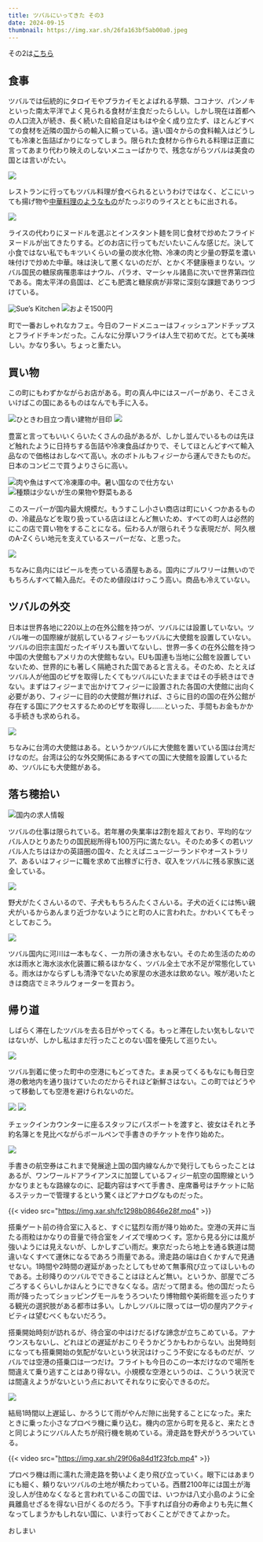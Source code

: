 ```yaml
---
title: ツバルにいってきた その3
date: 2024-09-15
thumbnail: https://img.xar.sh/26fa163bf5ab00a0.jpeg
---
```


その2は[こちら](/post/1722984612/)


## 食事

ツバルでは伝統的にタロイモやプラカイモとよばれる芋類、ココナツ、パンノキといった南太平洋でよく見られる食材が主食だったらしい。しかし現在は首都への人口流入が続き、長く続いた自給自足はもはや全く成り立たず、ほとんどすべての食材を近隣の国からの輸入に頼っている。遠い国々からの食料輸入はどうしても冷凍と缶詰ばかりになってしまう。限られた食材から作られる料理は正直に言ってあまり代わり映えのしないメニューばかりで、残念ながらツバルは美食の国とは言いがたい。

![](https://img.xar.sh/b9762d1b879f7bf6.jpeg)

レストランに行ってもツバル料理が食べられるというわけではなく、どこにいっても揚げ物や[中華料理のようなもの](https://ja.wikipedia.org/wiki/%E3%83%81%E3%83%A3%E3%83%97%E3%82%B9%E3%82%A4)がたっぷりのライスとともに出される。

![](https://img.xar.sh/9f2d65e2f4969364.jpeg)

ライスの代わりにヌードルを選ぶとインスタント麺を同じ食材で炒めたフライドヌードルが出てきたりする。どのお店に行ってもだいたいこんな感じだ。決して小食ではない私でもキツいくらいの量の炭水化物、冷凍の肉と少量の野菜を濃い味付けで炒めた中華。味は決して悪くないのだが、とかく不健康極まりない。ツバル国民の糖尿病罹患率はナウル、パラオ、マーシャル諸島に次いで世界第四位である。南太平洋の島国は、どこも肥満と糖尿病が非常に深刻な課題でありつづけている。

![Sue’s Kitchen](https://img.xar.sh/8734994e342b4240.jpeg)
![およそ1500円](https://img.xar.sh/2c54d274cc9cfef7.jpeg)

町で一番おしゃれなカフェ。今日のフードメニューはフィッシュアンドチップスとフライドチキンだった。こんなに分厚いフライは人生で初めてだ。とても美味しい。かなり多い。ちょっと重たい。


## 買い物

この町にもわずかながらお店がある。町の真ん中にはスーパーがあり、そこさえいけばこの国にあるものはなんでも手に入る。

![ひときわ目立つ青い建物が目印](https://img.xar.sh/c0566454a4045e6b.jpeg)
![](https://img.xar.sh/30870349f2ade70a.jpeg)

豊富と言ってもいいくらいたくさんの品があるが、しかし並んでいるものは先ほど触れたように日持ちする缶詰や冷凍食品ばかりで、そしてほとんどすべて輸入品なので価格はおしなべて高い。水のボトルもフィジーから運んできたものだ。日本のコンビニで買うよりさらに高い。

![肉や魚はすべて冷凍庫の中。暑い国なので仕方ない](https://img.xar.sh/877ce6ba04aa4793.jpeg)
![種類は少ないが生の果物や野菜もある](https://img.xar.sh/c0882739a5df36d5.jpeg)

このスーパーが国内最大規模だ。もうすこし小さい商店は町にいくつかあるものの、冷蔵品などを取り扱っている店はほとんど無いため、すべての町人は必然的にこの店で買い物をすることになる。伝わる人が限られそうな表現だが、阿久根のA-Zくらい地元を支えているスーパーだな、と思った。

![](https://img.xar.sh/26fa163bf5ab00a0.jpeg)

ちなみに島内にはビールを売っている酒屋もある。国内にブルワリーは無いのでもちろんすべて輸入品だ。そのため値段はけっこう高い。商品も冷えていない。

## ツバルの外交

日本は世界各地に220以上の在外公館を持つが、ツバルには設置していない。ツバル唯一の国際線が就航しているフィジーもツバルに大使館を設置していない。ツバルの旧宗主国だったイギリスも置いてないし、世界一多くの在外公館を持つ中国の大使館もアメリカの大使館もない。EUも国連も当地に公館を設置していないため、世界的にも著しく隔絶された国であると言える。そのため、たとえばツバル人が他国のビザを取得したくてもツバルにいたままではその手続きはできない。まずはフィジーまで出かけてフィジーに設置された各国の大使館に出向く必要があり、フィジーに目的の大使館が無ければ、さらに目的の国の在外公館が存在する国にアクセスするためのビザを取得し……といった、手間もお金もかかる手続きも求められる。

![](https://img.xar.sh/f35fbd71e8c225cf.jpeg)

ちなみに台湾の大使館はある。というかツバルに大使館を置いている国は台湾だけなのだ。台湾は公的な外交関係にあるすべての国に大使館を設置しているため、ツバルにも大使館がある。

## 落ち穂拾い

![国内の求人情報](https://img.xar.sh/c6cf719b6645bc4c.jpeg)

ツバルの仕事は限られている。若年層の失業率は2割を超えており、平均的なツバル人ひとりあたりの国民総所得も100万円に満たない。そのため多くの若いツバル人たちはほかの英語圏の国々、たとえばニュージーランドやオーストラリア、あるいはフィジーに職を求めて出稼ぎに行き、収入をツバルに残る家族に送金している。

![](https://img.xar.sh/3b8e9c88ccb4ba57.jpeg)

野犬がたくさんいるので、子犬ももちろんたくさんいる。子犬の近くには怖い親犬がいるからあんまり近づかないようにと町の人に言われた。かわいくてもそっとしておこう。

![](https://img.xar.sh/88ea0a43b619f418.jpeg)

ツバル国内に河川は一本もなく、一カ所の湧き水もない。そのため生活のための水は雨水と海水淡水化装置に頼るほかなく、ツバル全土で水不足が常態化している。雨水はかならずしも清浄でないため家屋の水道水は飲めない。喉が渇いたときは商店でミネラルウォーターを買おう。

## 帰り道

しばらく滞在したツバルを去る日がやってくる。もっと滞在したい気もしないではないが、しかし私はまだ行ったことのない国を優先して巡りたい。

![](https://img.xar.sh/0b349a046e68f04e.jpeg)

ツバル到着に使った町中の空港にもどってきた。まぁ戻ってくるもなにも毎日空港の敷地内を通り抜けていたのだからそれほど新鮮さはない。この町ではどうやって移動しても空港を避けられないのだ。

![](https://img.xar.sh/1a940a4ae6bbaef2.jpeg)
![](https://img.xar.sh/7de36c60915960e1.jpeg)

チェックインカウンターに座るスタッフにパスポートを渡すと、彼女はそれと予約名簿とを見比べながらボールペンで手書きのチケットを作り始めた。

![](https://img.xar.sh/b9a9dcf2e1a31c7b.jpeg)

手書きの航空券はこれまで発展途上国の国内線なんかで発行してもらったことはあるが、ワンワールドアライアンスに加盟しているフィジー航空の国際線というかなりまともな路線なのに、記載内容はすべて手書き、座席番号はチケットに貼るステッカーで管理するという驚くほどアナログなものだった。

{{< video src="https://img.xar.sh/fc1298b08646e28f.mp4" >}}

搭乗ゲート前の待合室に入ると、すぐに猛烈な雨が降り始めた。空港の天井に当たる雨粒はかなりの音量で待合室をノイズで埋めつくす。窓から見る分には風が強いようには見えないが、しかしすごい雨だ。東京だったら地上を通る鉄道は間違いなくすべて運休になるであろう雨量である。滑走路の端は白くかすんで見通せない。1時間や2時間の遅延があったとしてもせめて無事飛び立ってほしいものである。土砂降りのツバルでできることはほとんど無い。というか、部屋でごろごろするくらいしかほんとうにできなくなる。店だって閉まる。他の国だったら雨が降ったってショッピングモールをうろついたり博物館や美術館を巡ったりする観光の選択肢がある都市は多い。しかしツバルに限っては一切の屋内アクティビティは望むべくもないだろう。

搭乗開始時刻が訪れるが、待合室の中はけだるげな諦念が立ちこめている。アナウンスもないし、どれほどの遅延がおこりそうかどうかもわからない。出発時刻になっても搭乗開始の気配がないという状況はけっこう不安になるものだが、ツバルでは空港の搭乗口は一つだけ。フライトも今日のこの一本だけなので場所を間違えて乗り逃すことはあり得ない。小規模な空港というのは、こういう状況では間違えようがないという点においてそれなりに安心できるのだ。

![](https://img.xar.sh/a71a07b6af5c0b41.jpeg)

結局1時間以上遅延し、かろうじて雨がやんだ隙に出発することになった。来たときに乗った小さなプロペラ機に乗り込む。機内の窓から町を見ると、来たときと同じようにツバル人たちが飛行機を眺めている。滑走路を野犬がうろついている。

{{< video src="https://img.xar.sh/29f06a84d1f23fcb.mp4" >}}

プロペラ機は雨に濡れた滑走路を勢いよく走り飛び立っていく。眼下にはあまりにも細く、頼りないツバルの土地が横たわっている。西暦2100年には国土が海没し人が住めなくなると言われているこの国では、いつかは八丈小島のように全員離島せざるを得ない日がくるのだろう。下手すれば自分の寿命よりも先に無くなってしまうかもしれない国に、いま行っておくことができてよかった。

おしまい
